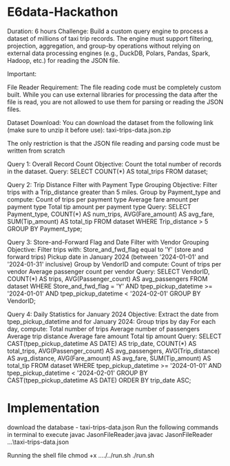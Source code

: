 # E6data-Hackathon
Duration: 6 hours 
Challenge: Build a custom query engine to process a dataset of millions of taxi trip records. The engine must support filtering, projection, aggregation, and group-by operations without relying on external data processing engines (e.g., DuckDB, Polars, Pandas, Spark, Hadoop, etc.) for reading the JSON file.

Important:

File Reader Requirement: The file reading code must be completely custom built. While you can use external libraries for processing the data after the file is read, you are not allowed to use them for parsing or reading the JSON files.

Dataset Download: You can download the dataset from the following link (make
sure to unzip it before use): taxi-trips-data.json.zip

The only restriction is that the JSON file reading and parsing code must be written from scratch

Query 1: Overall Record Count
Objective:
Count the total number of records in the dataset.
Query:
SELECT COUNT(*) AS total_trips
FROM dataset;

Query 2: Trip Distance Filter with Payment Type Grouping
Objective:
Filter trips with a Trip_distance greater than 5 miles. Group by Payment_type and compute:
Count of trips per payment type
Average fare amount per payment type
Total tip amount per payment type
Query:
SELECT
 Payment_type,
 COUNT(*) AS num_trips,
 AVG(Fare_amount) AS avg_fare,
 SUM(Tip_amount) AS total_tip
FROM dataset
WHERE Trip_distance > 5
GROUP BY Payment_type;

Query 3: Store-and-Forward Flag and Date Filter with Vendor Grouping
Objective:
Filter trips with:
Store_and_fwd_flag equal to 'Y' (store and forward trips)
Pickup date in January 2024 (between '2024-01-01' and '2024-01-31' inclusive)
Group by VendorID and compute:
Count of trips per vendor
Average passenger count per vendor
Query:
SELECT
 VendorID,
 COUNT(*) AS trips,
 AVG(Passenger_count) AS avg_passengers
FROM dataset
WHERE Store_and_fwd_flag = 'Y' AND tpep_pickup_datetime >= '2024-01-01'
 AND tpep_pickup_datetime < '2024-02-01'
GROUP BY VendorID;

Query 4: Daily Statistics for January 2024
Objective:
Extract the date from tpep_pickup_datetime and for January 2024:
Group trips by day
For each day, compute:
Total number of trips
Average number of passengers
Average trip distance
Average fare amount
Total tip amount
Query:
SELECT
 CAST(tpep_pickup_datetime AS DATE) AS trip_date,
 COUNT(*) AS total_trips,
 AVG(Passenger_count) AS avg_passengers,
 AVG(Trip_distance) AS avg_distance,
 AVG(Fare_amount) AS avg_fare,
 SUM(Tip_amount) AS total_tip
FROM dataset
WHERE tpep_pickup_datetime >= '2024-01-01'
 AND tpep_pickup_datetime < '2024-02-01'
GROUP BY CAST(tpep_pickup_datetime AS DATE)
ORDER BY trip_date ASC;

# Implementation

download the database - taxi-trips-data.json
Run the following commands in terminal to execute
javac JasonFileReader.java 
javac JasonFileReader ...\taxi-trips-data.json <query1 to query4>

Running the shell file
chmod +x ..../../run.sh
./run.sh




